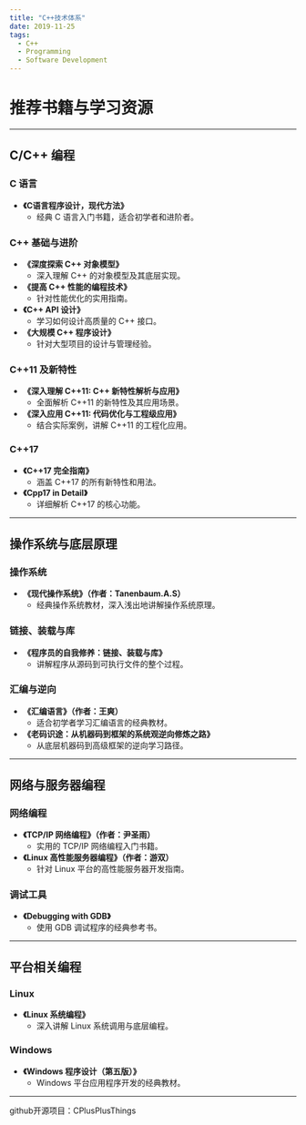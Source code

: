 ```yaml
---
title: "C++技术体系"
date: 2019-11-25
tags:
  - C++
  - Programming
  - Software Development
---
```


# 推荐书籍与学习资源

---

## **C/C++ 编程**

### **C 语言**
- **《C语言程序设计，现代方法》**  
  - 经典 C 语言入门书籍，适合初学者和进阶者。

### **C++ 基础与进阶**
- **《深度探索 C++ 对象模型》**  
  - 深入理解 C++ 的对象模型及其底层实现。
- **《提高 C++ 性能的编程技术》**  
  - 针对性能优化的实用指南。
- **《C++ API 设计》**  
  - 学习如何设计高质量的 C++ 接口。
- **《大规模 C++ 程序设计》**  
  - 针对大型项目的设计与管理经验。

### **C++11 及新特性**
- **《深入理解 C++11: C++ 新特性解析与应用》**  
  - 全面解析 C++11 的新特性及其应用场景。
- **《深入应用 C++11: 代码优化与工程级应用》**  
  - 结合实际案例，讲解 C++11 的工程化应用。

### **C++17**
- **《C++17 完全指南》**  
  - 涵盖 C++17 的所有新特性和用法。
- **《Cpp17 in Detail》**  
  - 详细解析 C++17 的核心功能。

---

## **操作系统与底层原理**

### **操作系统**
- **《现代操作系统》（作者：Tanenbaum.A.S）**  
  - 经典操作系统教材，深入浅出地讲解操作系统原理。

### **链接、装载与库**
- **《程序员的自我修养：链接、装载与库》**  
  - 讲解程序从源码到可执行文件的整个过程。

### **汇编与逆向**
- **《汇编语言》（作者：王爽）**  
  - 适合初学者学习汇编语言的经典教材。
- **《老码识途：从机器码到框架的系统观逆向修炼之路》**  
  - 从底层机器码到高级框架的逆向学习路径。

---

## **网络与服务器编程**

### **网络编程**
- **《TCP/IP 网络编程》（作者：尹圣雨）**  
  - 实用的 TCP/IP 网络编程入门书籍。
- **《Linux 高性能服务器编程》（作者：游双）**  
  - 针对 Linux 平台的高性能服务器开发指南。

### **调试工具**
- **《Debugging with GDB》**  
  - 使用 GDB 调试程序的经典参考书。

---

## **平台相关编程**

### **Linux**
- **《Linux 系统编程》**  
  - 深入讲解 Linux 系统调用与底层编程。

### **Windows**
- **《Windows 程序设计（第五版）》**  
  - Windows 平台应用程序开发的经典教材。

---




github开源项目：CPlusPlusThings
